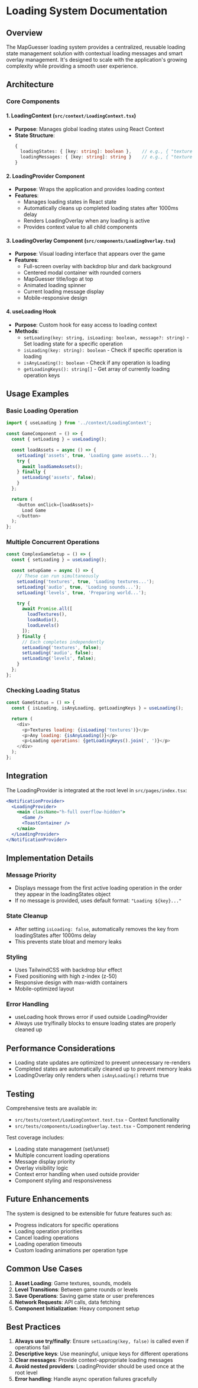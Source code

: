 # Loading System Documentation

## Overview

The MapGuesser loading system provides a centralized, reusable loading state management solution with contextual loading messages and smart overlay management. It's designed to scale with the application's growing complexity while providing a smooth user experience.

## Architecture

### Core Components

#### 1. LoadingContext (`src/context/LoadingContext.tsx`)
- **Purpose**: Manages global loading states using React Context
- **State Structure**:
  ```typescript
  {
    loadingStates: { [key: string]: boolean },    // e.g., { "textures": true, "profile": false }
    loadingMessages: { [key: string]: string }    // e.g., { "textures": "Loading game textures..." }
  }
  ```

#### 2. LoadingProvider Component
- **Purpose**: Wraps the application and provides loading context
- **Features**:
  - Manages loading states in React state
  - Automatically cleans up completed loading states after 1000ms delay
  - Renders LoadingOverlay when any loading is active
  - Provides context value to all child components

#### 3. LoadingOverlay Component (`src/components/LoadingOverlay.tsx`)
- **Purpose**: Visual loading interface that appears over the game
- **Features**:
  - Full-screen overlay with backdrop blur and dark background
  - Centered modal container with rounded corners
  - MapGuesser title/logo at top
  - Animated loading spinner
  - Current loading message display
  - Mobile-responsive design

#### 4. useLoading Hook
- **Purpose**: Custom hook for easy access to loading context
- **Methods**:
  - `setLoading(key: string, isLoading: boolean, message?: string)` - Set loading state for a specific operation
  - `isLoading(key: string): boolean` - Check if specific operation is loading
  - `isAnyLoading(): boolean` - Check if any operation is loading
  - `getLoadingKeys(): string[]` - Get array of currently loading operation keys

## Usage Examples

### Basic Loading Operation
```javascript
import { useLoading } from '../context/LoadingContext';

const GameComponent = () => {
  const { setLoading } = useLoading();

  const loadAssets = async () => {
    setLoading('assets', true, 'Loading game assets...');
    try {
      await loadGameAssets();
    } finally {
      setLoading('assets', false);
    }
  };

  return (
    <button onClick={loadAssets}>
      Load Game
    </button>
  );
};
```

### Multiple Concurrent Operations
```javascript
const ComplexGameSetup = () => {
  const { setLoading } = useLoading();

  const setupGame = async () => {
    // These can run simultaneously
    setLoading('textures', true, 'Loading textures...');
    setLoading('audio', true, 'Loading sounds...');
    setLoading('levels', true, 'Preparing world...');

    try {
      await Promise.all([
        loadTextures(),
        loadAudio(),
        loadLevels()
      ]);
    } finally {
      // Each completes independently
      setLoading('textures', false);
      setLoading('audio', false);
      setLoading('levels', false);
    }
  };
};
```

### Checking Loading Status
```javascript
const GameStatus = () => {
  const { isLoading, isAnyLoading, getLoadingKeys } = useLoading();

  return (
    <div>
      <p>Textures loading: {isLoading('textures')}</p>
      <p>Any loading: {isAnyLoading()}</p>
      <p>Loading operations: {getLoadingKeys().join(', ')}</p>
    </div>
  );
};
```

## Integration

The LoadingProvider is integrated at the root level in `src/pages/index.tsx`:

```jsx
<NotificationProvider>
  <LoadingProvider>
    <main className="h-full overflow-hidden">
      <Game />
      <ToastContainer />
    </main>
  </LoadingProvider>
</NotificationProvider>
```

## Implementation Details

### Message Priority
- Displays message from the first active loading operation in the order they appear in the loadingStates object
- If no message is provided, uses default format: `"Loading ${key}..."`

### State Cleanup
- After setting `isLoading: false`, automatically removes the key from loadingStates after 1000ms delay
- This prevents state bloat and memory leaks

### Styling
- Uses TailwindCSS with backdrop blur effect
- Fixed positioning with high z-index (z-50)
- Responsive design with max-width containers
- Mobile-optimized layout

### Error Handling
- useLoading hook throws error if used outside LoadingProvider
- Always use try/finally blocks to ensure loading states are properly cleaned up

## Performance Considerations

- Loading state updates are optimized to prevent unnecessary re-renders
- Completed states are automatically cleaned up to prevent memory leaks
- LoadingOverlay only renders when `isAnyLoading()` returns true

## Testing

Comprehensive tests are available in:
- `src/tests/context/LoadingContext.test.tsx` - Context functionality
- `src/tests/components/LoadingOverlay.test.tsx` - Component rendering

Test coverage includes:
- Loading state management (set/unset)
- Multiple concurrent loading operations
- Message display priority
- Overlay visibility logic
- Context error handling when used outside provider
- Component styling and responsiveness

## Future Enhancements

The system is designed to be extensible for future features such as:
- Progress indicators for specific operations
- Loading operation priorities
- Cancel loading operations
- Loading operation timeouts
- Custom loading animations per operation type

## Common Use Cases

1. **Asset Loading**: Game textures, sounds, models
2. **Level Transitions**: Between game rounds or levels
3. **Save Operations**: Saving game state or user preferences
4. **Network Requests**: API calls, data fetching
5. **Component Initialization**: Heavy component setup

## Best Practices

1. **Always use try/finally**: Ensure `setLoading(key, false)` is called even if operations fail
2. **Descriptive keys**: Use meaningful, unique keys for different operations
3. **Clear messages**: Provide context-appropriate loading messages
4. **Avoid nested providers**: LoadingProvider should be used once at the root level
5. **Error handling**: Handle async operation failures gracefully